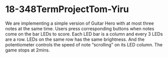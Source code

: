 # 18-348TermProjectTom-Yiru
We are implementing a simple version of Guitar Hero with at most three notes at the same time. Users press corresponding buttons when notes come on the bar LEDs to score. Each LED bar is a column and every 3 LEDs are a row. LEDs on the same row has the same brightness. And the potentiometer controls the speed of note “scrolling” on its LED column. The game stops at 2mins.
